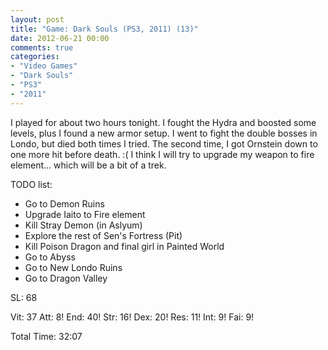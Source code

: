 ```yaml
---
layout: post
title: "Game: Dark Souls (PS3, 2011) (13)"
date: 2012-06-21 00:00
comments: true
categories:
- "Video Games"
- "Dark Souls"
- "PS3"
- "2011"
---
```


I played for about two hours tonight. I fought the Hydra and
boosted some levels, plus I found a new armor setup. I went to
fight the double bosses in Londo, but died both times I tried. The
second time, I got Ornstein down to one more hit before death. :(
I think I will try to upgrade my weapon to fire element... which
will be a bit of a trek.

TODO list:
- Go to Demon Ruins
- Upgrade Iaito to Fire element
- Kill Stray Demon (in Aslyum)
- Explore the rest of Sen's Fortress (Pit)
- Kill Poison Dragon and final girl in Painted World
- Go to Abyss
- Go to New Londo Ruins
- Go to Dragon Valley

SL:  68

Vit: 37
Att:  8!
End: 40!
Str: 16!
Dex: 20!
Res: 11!
Int:  9!
Fai:  9!

Total Time: 32:07
